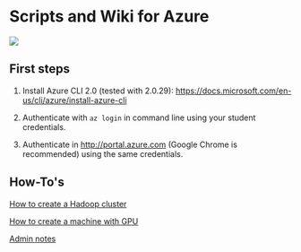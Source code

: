# Scripts and Wiki for Azure

![](docs/azure_logo.png)

## First steps
1. Install Azure CLI 2.0 (tested with 2.0.29):
https://docs.microsoft.com/en-us/cli/azure/install-azure-cli

2. Authenticate with `az login` in command line using your student credentials.

3. Authenticate in http://portal.azure.com (Google Chrome is recommended) using the same credentials.

## How-To's
[How to create a Hadoop cluster](docs/CREATE_CLUSTER.md)

[How to create a machine with GPU](docs/CREATE_GPU.md)

[Admin notes](docs/ADMIN.md)
